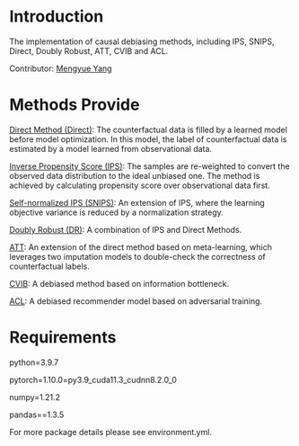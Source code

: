 # Introduction

The implementation of causal debiasing methods, including IPS, SNIPS, Direct, Doubly Robust, ATT, CVIB and ACL.

Contributor: [Mengyue Yang](https://scholar.google.com/citations?user=kJJkqdcAAAAJ&hl=en)

# Methods Provide

[Direct Method (Direct)](https://aclanthology.org/D17-1272/): The counterfactual data is filled by a learned model before model optimization. In this model, the label of counterfactual data is estimated by a model learned from observational data.

[Inverse Propensity Score (IPS)](https://proceedings.mlr.press/v37/swaminathan15.html): The samples are re-weighted to convert the observed data distribution to the ideal unbiased one. The method is achieved by calculating propensity score over observational data first.

[Self-normalized IPS (SNIPS)](https://proceedings.neurips.cc/paper/2015/hash/39027dfad5138c9ca0c474d71db915c3-Abstract.html): An extension of IPS, where the learning objective variance is reduced by a normalization strategy.

[Doubly Robust (DR)](https://arxiv.org/abs/1103.4601): A combination of IPS and Direct Methods.

[ATT](https://arxiv.org/pdf/1910.01444.pdf): An extension of the direct method based on meta-learning, which leverages two imputation models to double-check the correctness of counterfactual labels.

[CVIB](https://proceedings.neurips.cc/paper/2020/hash/13f3cf8c531952d72e5847c4183e6910-Abstract.html): A debiased method based on information bottleneck.

[ACL](https://arxiv.org/abs/2012.02295): A debiased recommender model based on adversarial training.

# Requirements

python=3.9.7

pytorch=1.10.0=py3.9_cuda11.3_cudnn8.2.0_0

numpy=1.21.2

pandas==1.3.5

For more package details please see environment.yml.
